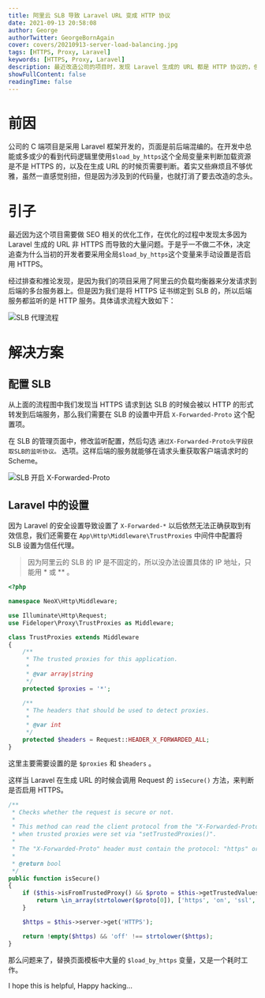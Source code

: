 ```yaml
---
title: 阿里云 SLB 导致 Laravel URL 变成 HTTP 协议
date: 2021-09-13 20:58:08
author: George
authorTwitter: GeorgeBornAgain
cover: covers/20210913-server-load-balancing.jpg
tags: [HTTPS, Proxy, Laravel]
keywords: [HTTPS, Proxy, Laravel]
description: 最近改造公司的项目时，发现 Laravel 生成的 URL 都是 HTTP 协议的，但实际请求却是 HTTPS，经过了阿里云 SLB 转发到后端 HTTP 服务端口。
showFullContent: false
readingTime: false
---
```

<!-- more -->

# 前因

公司的 C 端项目是采用 Laravel 框架开发的，页面是前后端混编的。在开发中总能或多或少的看到代码逻辑里使用`$load_by_https`这个全局变量来判断加载资源是不是 HTTPS 的，以及在生成 URL 的时候页需要判断。着实又些麻烦且不够优雅，虽然一直感觉别扭，但是因为涉及到的代码量，也就打消了要去改造的念头。

# 引子

最近因为这个项目需要做 SEO 相关的优化工作，在优化的过程中发现太多因为 Laravel 生成的 URL 非 HTTPS 而导致的大量问题。于是乎一不做二不休，决定追查为什么当初的开发者要采用全局`$load_by_https`这个变量来手动设置是否启用 HTTPS。

经过排查和推论发现，是因为我们的项目采用了阿里云的负载均衡器来分发请求到后端的多台服务器上。但是因为我们是将 HTTPS 证书绑定到 SLB 的，所以后端服务都监听的是 HTTP 服务。具体请求流程大致如下：

![SLB 代理流程](/article/20210913-SLB-proxy.png)

# 解决方案

## 配置 SLB

从上面的流程图中我们发现当 HTTPS 请求到达 SLB 的时候会被以 HTTP 的形式转发到后端服务，那么我们需要在 SLB 的设置中开启 `X-Forwarded-Proto` 这个配置项。

在 SLB 的管理页面中，修改监听配置，然后勾选 `通过X-Forwarded-Proto头字段获取SLB的监听协议。` 选项。这样后端的服务就能够在请求头重获取客户端请求时的 Scheme。

![SLB 开启 X-Forwarded-Proto](/article/20210913-SLB-proxy-setting.png)

## Laravel 中的设置

因为 Laravel 的安全设置导致设置了 `X-Forwarded-*` 以后依然无法正确获取到有效信息，我们还需要在 `App\Http\Middleware\TrustProxies` 中间件中配置将 SLB 设置为信任代理。

> 因为阿里云的 SLB 的 IP 是不固定的，所以没办法设置具体的 IP 地址，只能用 * 或 ** 。

```php
<?php

namespace NeoX\Http\Middleware;

use Illuminate\Http\Request;
use Fideloper\Proxy\TrustProxies as Middleware;

class TrustProxies extends Middleware
{
    /**
     * The trusted proxies for this application.
     *
     * @var array|string
     */
    protected $proxies = '*';

    /**
     * The headers that should be used to detect proxies.
     *
     * @var int
     */
    protected $headers = Request::HEADER_X_FORWARDED_ALL;
}
```
这里主要需要设置的是 `$proxies` 和 `$headers` 。

这样当 Laravel 在生成 URL 的时候会调用 Request 的 `isSecure()` 方法，来判断是否启用 HTTPS。

```php
/**
 * Checks whether the request is secure or not.
 *
 * This method can read the client protocol from the "X-Forwarded-Proto" header
 * when trusted proxies were set via "setTrustedProxies()".
 *
 * The "X-Forwarded-Proto" header must contain the protocol: "https" or "http".
 *
 * @return bool
 */
public function isSecure()
{
    if ($this->isFromTrustedProxy() && $proto = $this->getTrustedValues(self::HEADER_X_FORWARDED_PROTO)) {
        return \in_array(strtolower($proto[0]), ['https', 'on', 'ssl', '1'], true);
    }

    $https = $this->server->get('HTTPS');

    return !empty($https) && 'off' !== strtolower($https);
}
```

那么问题来了，替换页面模板中大量的 `$load_by_https` 变量，又是一个耗时工作。

I hope this is helpful, Happy hacking...